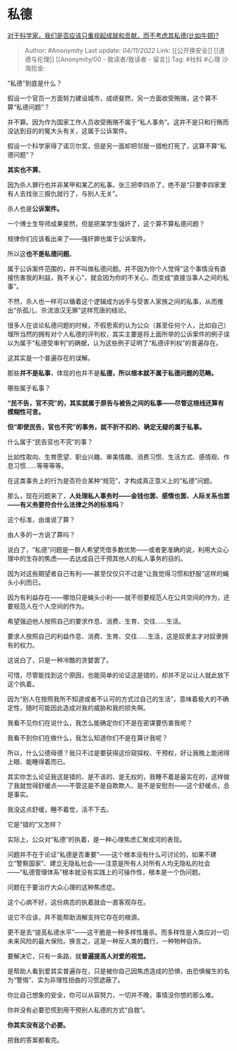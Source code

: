 # 私德
[对于科学家，我们是否应该只重视起成就和贡献，而不考虑其私德(比如牛顿)?](https://www.zhihu.com/question/407728225/answer/2737201445)

> Author: #Anonymity
> Last update: *04/11/2022*
> Link: [[公开换安全]] [[道德与伦理]] [[Anonymity/00 - 致读者/致读者 - 留言]]
> Tag: #社科 #心理
> 沙海拾金:

“私德”到底是什么？

假设一个官员一方面努力建设城市，成绩斐然，另一方面收受贿赂，这个算不算“私德问题”？

并不算。因为作为国家工作人员收受贿赂不属于“私人事务”。这并不是只和行贿而没达到目的的冤大头有关，这属于公诉案件。

假设一个科学家得了诺贝尔奖，但是另一面却把邻居一猎枪打死了，这算不算“私德问题”？

**其实也不算**。

因为杀人罪行也并非某甲和某乙的私事。张三把李四杀了，绝不是“只要李四家里有人去找张三报仇就行了，与别人无关”。

杀人也是**公诉案件。**

一个博士生导师成果斐然，但是把某学生强奸了，这个算不算私德问题？

规律你们应该看出来了——强奸罪也属于公诉案件。

所以这**也不是私德问题**。

属于公诉案件范围的，并不叫做私德问题。并不因为你个人觉得“这个事情没有直接伤害我的利益，我不关心”，就会因为你的不关心，而变成“直接当事人之间的私事”。

不然，杀人也一样可以循着这个逻辑成为凶手与受害人家族之间的私事，从而推出“杀孤儿、杀流浪汉无罪”这样荒唐的结论。

很多人在谈论私德问题的时候，不假思索的认为公众（甚至任何个人，比如自己）理所当然的拥有对个人私德的评判权，其实主要是将上面所举的公诉案件的例子误以为属于“私德受审判”的确据，认为这些例子证明了“私德评判权”的普遍存在。

这其实是一个普遍存在的误解。

那些**并不是私事**，体现的也并不是**私德，所以根本就不属于私德问题的范畴。**

哪些属于私事？

**“民不告，官不究”的，其实就属于原告与被告之间的私事——尽管这根线还算有模糊性可言。**

**但“即使民告，官也不究”的事务，就不折不扣的、确定无疑的属于私事。**

什么属于“民告官也不究”的事？

比如性取向、生育愿望、职业兴趣、审美情趣、消费习惯、生活方式、感情观、作息习惯……等等等等。

在这类事务上的行为是否符合某种“规范”，才构成真正意义上的“私德”问题。

那么，现在问题来了，**人处理私人事务时——金钱也罢、感情也罢、人际关系也罢——有义务要符合什么法律之外的标准吗**？

这个标准，由谁说了算？

由人多的一方说了算吗？

说白了，“私德”问题是一群人希望凭借多数优势——或者更准确的说，利用大众心理中的生存的焦虑——去达成自己干预其他人的私人事务的目的。

因为对这些期望者自己有利——甚至仅仅只不过是“让我觉得习惯和舒服”这样的蝇头小利而已。

因为有利益存在——哪怕只是蝇头小利——就不但要规范人在公共空间的作为，还要规范人在个人空间的作为。

希望强迫他人按照自己的要求作息、消费、生育、交往……生活。

要求人按照自己的利益作息、消费、生育、交往……生活，这是奴隶主才对奴隶拥有的权力。

这说白了，只是一种冷酷的贪婪罢了。

可惜，尽管能找到这个原因，也能简单的论证这是错的，却并不足以让人就此放下这个执着。

因为“别人在按照我所不知道或者不认可的方式过自己的生活”，意味着极大的不确定性，随时可能因此造成对我的威胁和我的损失啊。

我看不见你们在说什么，我怎么能确定你们不是在密谋要伤害我呢？

我看不到你们在做什么，我怎么知道你们不是在算计我呢？

所以，什么公德母德？我只不过是要获得这份窥探权、干预权，好让我晚上能闭得上眼、能睡得着而已。

其实你怎么论证我这是错的、是不该的、是无权的，我睡不着是最实在的，这样做了我就觉得舒缓点——不管这是不是自欺欺人、是不是安慰剂——这个舒缓点，总是事实。

我没这点舒缓，睡不着觉，活不下去。

它是“错的”又怎样？

实际上，公众对“私德”的执着，是一种心理焦虑汇聚成河的表现。

问题并不在于论证“私德是否重要”——这个根本没有什么可讨论的，如果不建立“警察国家”、建立无隐私社会——注意是所有人对所有人均无隐私的社会——“私德管理体系”根本就没有实践上的可操作性，根本是一个伪问题。

问题在于要治疗大众心理的这种焦虑症。

这个心病不好，这份病态的执着就会一直客观存在。

说它不应该，并不能帮助消解支持它存在的根源。

更不是去“提高私德水平”——这干脆是一种多样性屠杀。而多样性是人类应对一切未来风险的最大保险。换言之，这是一种反人类的蠢行，一种物种自杀。

要解决它，只有一条路，就**普遍提高人对爱的视觉。**

是帮助人看到爱其实普遍存在，只是被你自己因焦虑造成的恐惧，由恐惧催生的名为“警惕”、实为非理性扭曲的习惯遮蔽了。

你比自己想象的安全，你可以从容努力，一切并不晚，事情没你想的那么难。

你并没有必要恐慌到用干预别人私德的方式“自救”。

**你其实没有这个必要。**

把我的答案都看完。
